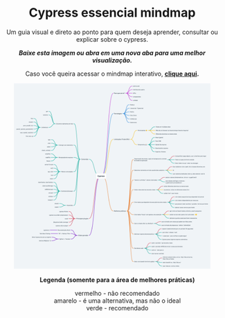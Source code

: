 <h1 align="center">Cypress essencial mindmap</h1>

<p align="center">Um guia visual e direto ao ponto para quem deseja aprender, consultar ou explicar sobre o cypress.</p>

<p align="center"><strong><i>Baixe esta imagem ou abra em uma nova aba para uma melhor visualização.</i></strong></p>
<p align="center">Caso você queira acessar o mindmap interativo, <strong><a href="https://whimsical.com/cypress-essencial-XpeRr4NebcFJkC2Lpwm4W4">clique aqui</a>.</strong></p>

<p align="center"><img src="cypress-essencial-mindmap.png" width="90%"/></p>

<ol align="center"><strong>Legenda (somente para a área de melhores práticas)</strong>
  <p></p>
  <p>vermelho - não recomendado </br>
  amarelo - é uma alternativa, mas não o ideal </br>
  verde - recomendado </p>
</ol>
